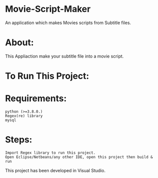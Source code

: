 # Movie-Script-Maker
An application which makes Movies scripts from Subtitle files.

# About:
  
  This Appliaction make your subtitle file into a movie script.
 

# To Run This Project:

# Requirements:
 
    python (>=3.8.0.)
    Regex(re) library 
    mysql

# Steps:
    Import Regex library to run this project.
    Open Eclipse/Netbeans/any other IDE, open this project then build & run
    

This project has been developed in Visual Studio.



